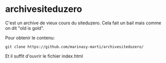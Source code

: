 # archivesiteduzero

C'est un archive de vieux cours du siteduzero. Cela fait un bail mais comme on dit "old is gold".

Pour obtenir le contenu:

`git clone https://github.com/marinasy-marti/archivesiteduzero/`

Et il suffit d'ouvrir le fichier index.html
